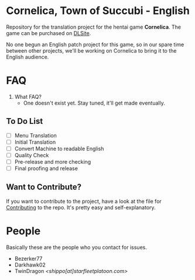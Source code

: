# Cornelica, Town of Succubi - English

Repository for the translation project for the hentai game **Cornelica**. The game can be purchased on [DLSite](http://www.dlsite.com/ecchi-eng/work/=/product_id/RE211399.html).

No one begun an English patch project for this game, so in our spare time between other projects, we'll be working on Cornelica to bring it to the English audience.

# FAQ

1. What FAQ?
    * One doesn't exist yet. Stay tuned, it'll get made eventually.

## To Do List

- [ ] Menu Translation
- [ ] Initial Translation
- [ ] Convert Machine to readable English
- [ ] Quality Check
- [ ] Pre-release and more checking
- [ ] Final proofing and release

## Want to Contribute?

If you want to contribute to the project, have a look at the file for [Contributing](https://github.com/TwinDragon/cornelica-translation/blob/master/CONTRIBUTING.md) to the repo. It's pretty easy and self-explanatory.

# People

Basically these are the people who you contact for issues.

* Bezerker77
* Darkhawk02
* TwinDragon *<shippo[at]starfleetplatoon.com>*